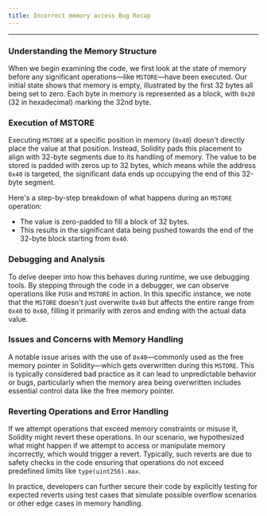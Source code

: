 ```yaml
---
title: Incorrect memory access Bug Recap
---
```


---


### Understanding the Memory Structure

When we begin examining the code, we first look at the state of memory before any significant operations—like `MSTORE`—have been executed. Our initial state shows that memory is empty, illustrated by the first 32 bytes all being set to zero. Each byte in memory is represented as a block, with `0x20` (32 in hexadecimal) marking the 32nd byte.

### Execution of MSTORE

Executing `MSTORE` at a specific position in memory (`0x40`) doesn't directly place the value at that position. Instead, Solidity pads this placement to align with 32-byte segments due to its handling of memory. The value to be stored is padded with zeros up to 32 bytes, which means while the address `0x40` is targeted, the significant data ends up occupying the end of this 32-byte segment.

Here's a step-by-step breakdown of what happens during an `MSTORE` operation:
- The value is zero-padded to fill a block of 32 bytes.
- This results in the significant data being pushed towards the end of the 32-byte block starting from `0x40`.

### Debugging and Analysis

To delve deeper into how this behaves during runtime, we use debugging tools. By stepping through the code in a debugger, we can observe operations like `PUSH` and `MSTORE` in action. In this specific instance, we note that the `MSTORE` doesn't just overwrite `0x40` but affects the entire range from `0x40` to `0x60`, filling it primarily with zeros and ending with the actual data value.

### Issues and Concerns with Memory Handling

A notable issue arises with the use of `0x40`—commonly used as the free memory pointer in Solidity—which gets overwritten during this `MSTORE`. This is typically considered bad practice as it can lead to unpredictable behavior or bugs, particularly when the memory area being overwritten includes essential control data like the free memory pointer.

### Reverting Operations and Error Handling

If we attempt operations that exceed memory constraints or misuse it, Solidity might revert these operations. In our scenario, we hypothesized what might happen if we attempt to access or manipulate memory incorrectly, which would trigger a revert. Typically, such reverts are due to safety checks in the code ensuring that operations do not exceed predefined limits like `type(uint256).max`.

In practice, developers can further secure their code by explicitly testing for expected reverts using test cases that simulate possible overflow scenarios or other edge cases in memory handling.

